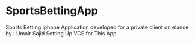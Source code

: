 # SportsBettingApp
Sports Betting iphone Application developed for a private client on elance by : Umair Sajid
Setting Up VCS for This App 
